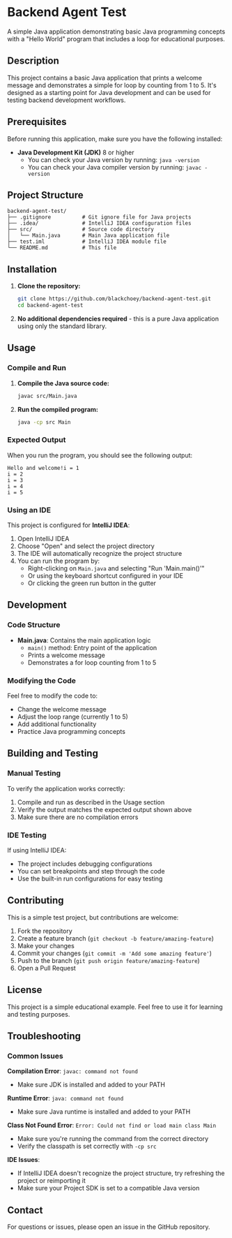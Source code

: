 # Backend Agent Test

A simple Java application demonstrating basic Java programming concepts with a "Hello World" program that includes a loop for educational purposes.

## Description

This project contains a basic Java application that prints a welcome message and demonstrates a simple for loop by counting from 1 to 5. It's designed as a starting point for Java development and can be used for testing backend development workflows.

## Prerequisites

Before running this application, make sure you have the following installed:

- **Java Development Kit (JDK)** 8 or higher
  - You can check your Java version by running: `java -version`
  - You can check your Java compiler version by running: `javac -version`

## Project Structure

```
backend-agent-test/
├── .gitignore          # Git ignore file for Java projects
├── .idea/              # IntelliJ IDEA configuration files
├── src/                # Source code directory
│   └── Main.java       # Main Java application file
├── test.iml            # IntelliJ IDEA module file
└── README.md           # This file
```

## Installation

1. **Clone the repository:**
   ```bash
   git clone https://github.com/blackchoey/backend-agent-test.git
   cd backend-agent-test
   ```

2. **No additional dependencies required** - this is a pure Java application using only the standard library.

## Usage

### Compile and Run

1. **Compile the Java source code:**
   ```bash
   javac src/Main.java
   ```

2. **Run the compiled program:**
   ```bash
   java -cp src Main
   ```

### Expected Output

When you run the program, you should see the following output:

```
Hello and welcome!i = 1
i = 2
i = 3
i = 4
i = 5
```

### Using an IDE

This project is configured for **IntelliJ IDEA**:

1. Open IntelliJ IDEA
2. Choose "Open" and select the project directory
3. The IDE will automatically recognize the project structure
4. You can run the program by:
   - Right-clicking on `Main.java` and selecting "Run 'Main.main()'"
   - Or using the keyboard shortcut configured in your IDE
   - Or clicking the green run button in the gutter

## Development

### Code Structure

- **Main.java**: Contains the main application logic
  - `main()` method: Entry point of the application
  - Prints a welcome message
  - Demonstrates a for loop counting from 1 to 5

### Modifying the Code

Feel free to modify the code to:
- Change the welcome message
- Adjust the loop range (currently 1 to 5)
- Add additional functionality
- Practice Java programming concepts

## Building and Testing

### Manual Testing

To verify the application works correctly:

1. Compile and run as described in the Usage section
2. Verify the output matches the expected output shown above
3. Make sure there are no compilation errors

### IDE Testing

If using IntelliJ IDEA:
- The project includes debugging configurations
- You can set breakpoints and step through the code
- Use the built-in run configurations for easy testing

## Contributing

This is a simple test project, but contributions are welcome:

1. Fork the repository
2. Create a feature branch (`git checkout -b feature/amazing-feature`)
3. Make your changes
4. Commit your changes (`git commit -m 'Add some amazing feature'`)
5. Push to the branch (`git push origin feature/amazing-feature`)
6. Open a Pull Request

## License

This project is a simple educational example. Feel free to use it for learning and testing purposes.

## Troubleshooting

### Common Issues

**Compilation Error**: `javac: command not found`
- Make sure JDK is installed and added to your PATH

**Runtime Error**: `java: command not found`
- Make sure Java runtime is installed and added to your PATH

**Class Not Found Error**: `Error: Could not find or load main class Main`
- Make sure you're running the command from the correct directory
- Verify the classpath is set correctly with `-cp src`

**IDE Issues**:
- If IntelliJ IDEA doesn't recognize the project structure, try refreshing the project or reimporting it
- Make sure your Project SDK is set to a compatible Java version

## Contact

For questions or issues, please open an issue in the GitHub repository.
